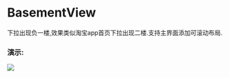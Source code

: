 # BasementView
下拉出现负一楼,效果类似淘宝app首页下拉出现二楼.支持主界面添加可滚动布局.
### 演示:
![](https://i.imgur.com/YXua6Kw.gif)

